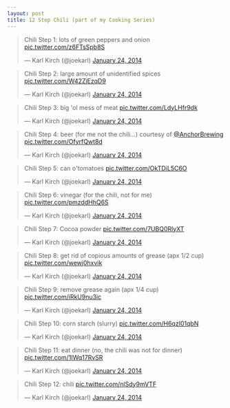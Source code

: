 ```yaml
---
layout: post
title: 12 Step Chili (part of my Cooking Series)
---
```


<blockquote class="twitter-tweet" lang="en"><p>Chili Step 1: lots of green peppers and onion <a href="http://t.co/z6FTsSpb8S">pic.twitter.com/z6FTsSpb8S</a></p>&mdash; Karl Kirch (@joekarl) <a href="https://twitter.com/joekarl/statuses/426538368323690496">January 24, 2014</a></blockquote>
<script async src="//platform.twitter.com/widgets.js" charset="utf-8"></script>

<blockquote class="twitter-tweet" lang="en"><p>Chili Step 2: large amount of unidentified spices <a href="http://t.co/W42ZjEzqD9">pic.twitter.com/W42ZjEzqD9</a></p>&mdash; Karl Kirch (@joekarl) <a href="https://twitter.com/joekarl/statuses/426540036230639616">January 24, 2014</a></blockquote>
<script async src="//platform.twitter.com/widgets.js" charset="utf-8"></script>

<blockquote class="twitter-tweet" lang="en"><p>Chili Step 3: big &#39;ol mess of meat <a href="http://t.co/LdyLHfr9dk">pic.twitter.com/LdyLHfr9dk</a></p>&mdash; Karl Kirch (@joekarl) <a href="https://twitter.com/joekarl/statuses/426541988310044672">January 24, 2014</a></blockquote>
<script async src="//platform.twitter.com/widgets.js" charset="utf-8"></script>

<blockquote class="twitter-tweet" lang="en"><p>Chili Step 4: beer (for me not the chili...) courtesy of <a href="https://twitter.com/AnchorBrewing">@AnchorBrewing</a> <a href="http://t.co/OfyrfQwt8d">pic.twitter.com/OfyrfQwt8d</a></p>&mdash; Karl Kirch (@joekarl) <a href="https://twitter.com/joekarl/statuses/426543083400859649">January 24, 2014</a></blockquote>
<script async src="//platform.twitter.com/widgets.js" charset="utf-8"></script>

<blockquote class="twitter-tweet" lang="en"><p>Chili Step 5: can o&#39;tomatoes <a href="http://t.co/OkTDiL5C6O">pic.twitter.com/OkTDiL5C6O</a></p>&mdash; Karl Kirch (@joekarl) <a href="https://twitter.com/joekarl/statuses/426544557530955776">January 24, 2014</a></blockquote>
<script async src="//platform.twitter.com/widgets.js" charset="utf-8"></script>

<blockquote class="twitter-tweet" lang="en"><p>Chili Step 6: vinegar (for the chili, not for me) <a href="http://t.co/pmzddHhQ6S">pic.twitter.com/pmzddHhQ6S</a></p>&mdash; Karl Kirch (@joekarl) <a href="https://twitter.com/joekarl/statuses/426545791084150784">January 24, 2014</a></blockquote>
<script async src="//platform.twitter.com/widgets.js" charset="utf-8"></script>

<blockquote class="twitter-tweet" lang="en"><p>Chili Step 7: Cocoa powder <a href="http://t.co/7UBQ0RlyXT">pic.twitter.com/7UBQ0RlyXT</a></p>&mdash; Karl Kirch (@joekarl) <a href="https://twitter.com/joekarl/statuses/426548654086709249">January 24, 2014</a></blockquote>
<script async src="//platform.twitter.com/widgets.js" charset="utf-8"></script>

<blockquote class="twitter-tweet" lang="en"><p>Chili Step 8: get rid of copious amounts of grease (apx 1/2 cup) <a href="http://t.co/wewj0hxvik">pic.twitter.com/wewj0hxvik</a></p>&mdash; Karl Kirch (@joekarl) <a href="https://twitter.com/joekarl/statuses/426549939049476097">January 24, 2014</a></blockquote>
<script async src="//platform.twitter.com/widgets.js" charset="utf-8"></script>

<blockquote class="twitter-tweet" lang="en"><p>Chili Step 9: remove grease again (apx 1/4 cup) <a href="http://t.co/iRkU9nu3ic">pic.twitter.com/iRkU9nu3ic</a></p>&mdash; Karl Kirch (@joekarl) <a href="https://twitter.com/joekarl/statuses/426551905901244416">January 24, 2014</a></blockquote>
<script async src="//platform.twitter.com/widgets.js" charset="utf-8"></script>

<blockquote class="twitter-tweet" lang="en"><p>Chili Step 10: corn starch (slurry) <a href="http://t.co/H6qzI01qbN">pic.twitter.com/H6qzI01qbN</a></p>&mdash; Karl Kirch (@joekarl) <a href="https://twitter.com/joekarl/statuses/426555617843503105">January 24, 2014</a></blockquote>
<script async src="//platform.twitter.com/widgets.js" charset="utf-8"></script>

<blockquote class="twitter-tweet" lang="en"><p>Chili Step 11: eat dinner (no, the chili was not for dinner) <a href="http://t.co/1IWq17RvSR">pic.twitter.com/1IWq17RvSR</a></p>&mdash; Karl Kirch (@joekarl) <a href="https://twitter.com/joekarl/statuses/426556102147178496">January 24, 2014</a></blockquote>
<script async src="//platform.twitter.com/widgets.js" charset="utf-8"></script>

<blockquote class="twitter-tweet" lang="en"><p>Chili Step 12: chili <a href="http://t.co/nlSdy9mVTF">pic.twitter.com/nlSdy9mVTF</a></p>&mdash; Karl Kirch (@joekarl) <a href="https://twitter.com/joekarl/statuses/426565780818247681">January 24, 2014</a></blockquote>
<script async src="//platform.twitter.com/widgets.js" charset="utf-8"></script>